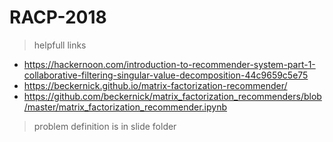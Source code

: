 # RACP-2018
> helpfull links
+ https://hackernoon.com/introduction-to-recommender-system-part-1-collaborative-filtering-singular-value-decomposition-44c9659c5e75
+ https://beckernick.github.io/matrix-factorization-recommender/
+ https://github.com/beckernick/matrix_factorization_recommenders/blob/master/matrix_factorization_recommender.ipynb

> problem definition is in slide folder
